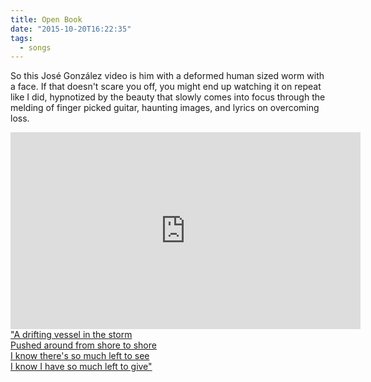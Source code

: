 ```yaml
---
title: Open Book
date: "2015-10-20T16:22:35"
tags:
  - songs
---
```


So this José González video is him with a deformed human sized worm with a face. If that doesn't scare you off, you might end up watching it on repeat like I did, hypnotized by the beauty that slowly comes into focus through the melding of finger picked guitar, haunting images, and lyrics on overcoming loss.

<iframe
  width="560"
  height="315"
  src="https://www.youtube.com/embed/8jA9xta0V58"
  frameborder="0"
  allowfullscreen
></iframe>

<a href="http://genius.com/Jose-gonzalez-open-book-lyrics/">
  "A drifting vessel in the storm
  <br />
  Pushed around from shore to shore
  <br />
  I know there's so much left to see
  <br />I know I have so much left to give"
</a>
